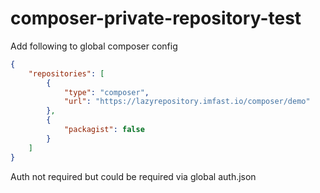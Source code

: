 # composer-private-repository-test

Add following to global composer config

```json
{
    "repositories": [
        {
            "type": "composer",
            "url": "https://lazyrepository.imfast.io/composer/demo"
        },
        {
            "packagist": false
        }
    ]
}
```

Auth not required but could be required via global auth.json